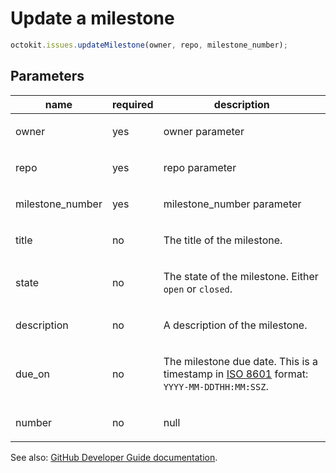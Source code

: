 # Update a milestone

```js
octokit.issues.updateMilestone(owner, repo, milestone_number);
```

## Parameters

<table>
  <thead>
    <tr>
      <th>name</th>
      <th>required</th>
      <th>description</th>
    </tr>
  </thead>
  <tbody>
    <tr><td>owner</td><td>yes</td><td>

owner parameter

</td></tr>
<tr><td>repo</td><td>yes</td><td>

repo parameter

</td></tr>
<tr><td>milestone_number</td><td>yes</td><td>

milestone_number parameter

</td></tr>
<tr><td>title</td><td>no</td><td>

The title of the milestone.

</td></tr>
<tr><td>state</td><td>no</td><td>

The state of the milestone. Either `open` or `closed`.

</td></tr>
<tr><td>description</td><td>no</td><td>

A description of the milestone.

</td></tr>
<tr><td>due_on</td><td>no</td><td>

The milestone due date. This is a timestamp in [ISO 8601](https://en.wikipedia.org/wiki/ISO_8601) format: `YYYY-MM-DDTHH:MM:SSZ`.

</td></tr>
<tr><td>number</td><td>no</td><td>

null

</td></tr>
  </tbody>
</table>

See also: [GitHub Developer Guide documentation](endpoint.documentationUrl).
